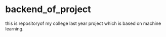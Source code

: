 # backend_of_project
this is repositoryof my college last year project which is based on machine learning.
